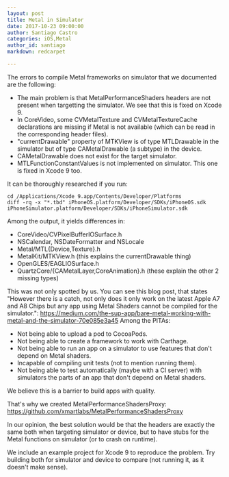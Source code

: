 ```yaml
---
layout: post
title: Metal in Simulator
date: 2017-10-23 09:00:00
author: Santiago Castro
categories: iOS,Metal
author_id: santiago
markdown: redcarpet

---
```


The errors to compile Metal frameworks on simulator that we documented are the following:

* The main problem is that MetalPerformanceShaders headers are not present when targetting the simulator. We see that this is fixed on Xcode 9.
* In CoreVideo, some CVMetalTexture and CVMetalTextureCache declarations are missing if Metal is not available (which can be read in the corresponding header files).
* "currentDrawable" property of MTKView is of type MTLDrawable in the simulator but of type CAMetalDrawable (a subtype) in the device.
* CAMetalDrawable does not exist for the target simulator.
* MTLFunctionConstantValues is not implemented on simulator. This one is fixed in Xcode 9 too.

It can be thoroughly researched if you run:

```shell
cd /Applications/Xcode 9.app/Contents/Developer/Platforms
diff -rq -x "*.tbd" iPhoneOS.platform/Developer/SDKs/iPhoneOS.sdk iPhoneSimulator.platform/Developer/SDKs/iPhoneSimulator.sdk
```

Among the output, it yields differences in:

* CoreVideo/CVPixelBufferIOSurface.h
* NSCalendar, NSDateFormatter and NSLocale
* Metal/MTL{Device,Texture}.h
* MetalKit/MTKView.h (this explains the currentDrawable thing)
* OpenGLES/EAGLIOSurface.h
* QuartzCore/{CAMetalLayer,CoreAnimation}.h (these explain the other 2 missing types)

This was not only spotted by us. You can see this blog post, that states "However there is a catch, not only does it only work on the latest Apple A7 and A8 Chips but any app using Metal Shaders cannot be compiled for the simulator.": https://medium.com/the-sup-app/bare-metal-working-with-metal-and-the-simulator-70e085e3a45
Among the PITAs:
* Not being able to upload a pod to CocoaPods.
* Not being able to create a framework to work with Carthage.
* Not being able to run an app on a simulator to use features that don't depend on Metal shaders.
* Incapable of compiling unit tests (not to mention running them).
* Not being able to test automatically (maybe with a CI server) with simulators the parts of an app that don't depend on Metal shaders.

We believe this is a barrier to build apps with quality.

That's why we created MetalPerformanceShadersProxy: https://github.com/xmartlabs/MetalPerformanceShadersProxy

In our opinion, the best solution would be that the headers are exactly the same both when targeting simulator or device, but to have stubs for the Metal functions on simulator (or to crash on runtime).

We include an example project for Xcode 9 to reproduce the problem. Try building both for simulator and device to compare (not running it, as it doesn't make sense).
